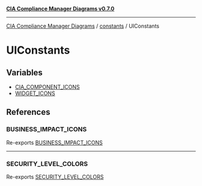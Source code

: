 [**CIA Compliance Manager Diagrams v0.7.0**](../../../README.md)

***

[CIA Compliance Manager Diagrams](../../../modules.md) / [constants](../../README.md) / UIConstants

# UIConstants

## Variables

- [CIA\_COMPONENT\_ICONS](variables/CIA_COMPONENT_ICONS.md)
- [WIDGET\_ICONS](variables/WIDGET_ICONS.md)

## References

### BUSINESS\_IMPACT\_ICONS

Re-exports [BUSINESS_IMPACT_ICONS](../AppConstants/variables/BUSINESS_IMPACT_ICONS.md)

***

### SECURITY\_LEVEL\_COLORS

Re-exports [SECURITY_LEVEL_COLORS](../AppConstants/variables/SECURITY_LEVEL_COLORS.md)
